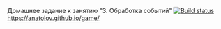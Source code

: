 Домашнее задание к занятию "3. Обработка событий"
[![Build status](https://ci.appveyor.com/api/projects/status/f3omrllewquaptgw?svg=true)](https://ci.appveyor.com/project/AnatolOV/game)
 https://anatolov.github.io/game/